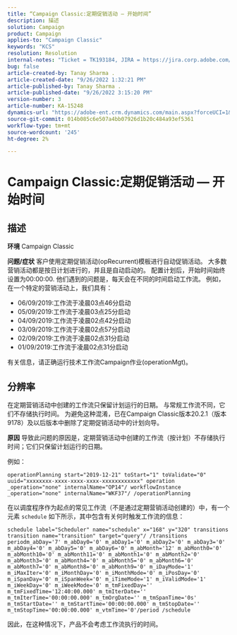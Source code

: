 ```yaml
---
title: “Campaign Classic:定期促销活动 — 开始时间”
description: 描述
solution: Campaign
product: Campaign
applies-to: "Campaign Classic"
keywords: "KCS"
resolution: Resolution
internal-notes: "Ticket = TK193184, JIRA = https://jira.corp.adobe.com/browse/NEO-18567"
bug: false
article-created-by: Tanay Sharma .
article-created-date: "9/26/2022 1:32:21 PM"
article-published-by: Tanay Sharma .
article-published-date: "9/26/2022 3:15:20 PM"
version-number: 3
article-number: KA-15248
dynamics-url: "https://adobe-ent.crm.dynamics.com/main.aspx?forceUCI=1&pagetype=entityrecord&etn=knowledgearticle&id=fae0c89f-9f3d-ed11-9db1-002248086735"
source-git-commit: 014b085c6e507a4bb07926d1b20c484a93ef5361
workflow-type: tm+mt
source-wordcount: '245'
ht-degree: 2%

---
```


# Campaign Classic:定期促销活动 — 开始时间

## 描述

<b>环境</b>
Campaign Classic


<b>问题/症状</b>
客户使用定期促销活动(opRecurrent)模板进行自动促销活动。 大多数营销活动都是按日计划进行的，并且是自动启动的。 配置计划后，开始时间始终设置为00:00:00. 他们遇到的问题是，每天会在不同的时间启动工作流。
例如，在一个特定的营销活动上，我们具有：

- 06/09/2019:工作流于凌晨03点46分启动
- 05/09/2019:工作流于凌晨03点25分启动
- 04/09/2019:工作流于凌晨02点42分启动
- 03/09/2019:工作流于凌晨02点57分启动
- 02/09/2019:工作流于凌晨02点31分启动
- 01/09/2019:工作流于凌晨02点31分启动


有关信息，请正确运行技术工作流Campaign作业(operationMgt)。


## 分辨率


在定期营销活动中创建的工作流只保留计划运行的日期。 与常规工作流不同，它们不存储执行时间。 为避免这种混淆，已在Campaign Classic版本20.2.1（版本9178）及以后版本中删除了定期促销活动中的计划向导。


<b>原因</b>
导致此问题的原因是，定期营销活动中创建的工作流（按计划）不存储执行时间；它们只保留计划运行的日期。

例如：


```
operationPlanning start="2019-12-21" toStart="1" toValidate="0" uuid="xxxxxxxx-xxxx-xxxx-xxxx-xxxxxxxxxxxx" operation _operation="none" internalName="OP14"/ workflowInstance _operation="none" internalName="WKF37"/ /operationPlanning
```




在以调度程序作为起点的常见工作流（不是通过定期营销活动创建的）中，有一个元素 `schedule` 如下所示，其中包含有关何时触发工作流的信息：


```
schedule label="Scheduler" name="schedule" x="168" y="320" transitions transition name="transition" target="query"/ /transitions periodm_abDay='7' m_abDay0='0' m_abDay1='0' m_abDay2='0' m_abDay3='0' m_abDay4='0' m_abDay5='0' m_abDay6='0' m_abMonth='12' m_abMonth0='0' m_abMonth10='0' m_abMonth11='0' m_abMonth1='0' m_abMonth2='0' m_abMonth3='0' m_abMonth4='0' m_abMonth5='0' m_abMonth6='0' m_abMonth7='0' m_abMonth8='0' m_abMonth9='0' m_iDayMode='1' m_iMaxIter='0' m_iMonthDay='0' m_iMonthMode='0' m_iPosDay='0' m_iSpanDay='0' m_iSpanWeek='0' m_iTimeMode='1' m_iValidMode='1' m_iWeekDay='0' m_iWeekMode='0' m_tmFixedDay='' m_tmFixedTime='12:40:00.000' m_tmIterDate='' m_tmIterTime='00:00:00.000' m_tmOrgDate='' m_tmSpanTime='0s' m_tmStartDate='' m_tmStartTime='00:00:00.000' m_tmStopDate='' m_tmStopTime='00:00:00.000' m_vtmTime='0'/period /schedule
```




因此，在这种情况下，产品不会考虑工作流执行的时间。
